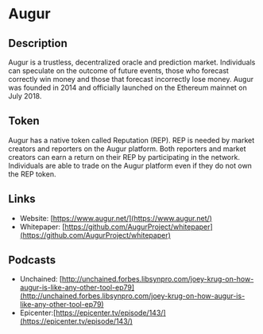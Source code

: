 # Augur

## Description

Augur is a trustless, decentralized oracle and prediction market. Individuals can speculate on the outcome of future events, those who forecast correctly win money and those that forecast incorrectly lose money. Augur was founded in 2014 and officially launched on the Ethereum mainnet on July 2018.

## Token

Augur has a native token called Reputation \(REP\). REP is needed by market creators and reporters on the Augur platform. Both reporters and market creators can earn a return on their REP by participating in the network. Individuals are able to trade on the Augur platform even if they do not own the REP token.

## Links

* Website: [https://www.augur.net/](https://www.augur.net/)
* Whitepaper: [https://github.com/AugurProject/whitepaper](https://github.com/AugurProject/whitepaper)

## Podcasts

* Unchained: [http://unchained.forbes.libsynpro.com/joey-krug-on-how-augur-is-like-any-other-tool-ep79](http://unchained.forbes.libsynpro.com/joey-krug-on-how-augur-is-like-any-other-tool-ep79)
* Epicenter:[https://epicenter.tv/episode/143/](https://epicenter.tv/episode/143/)

